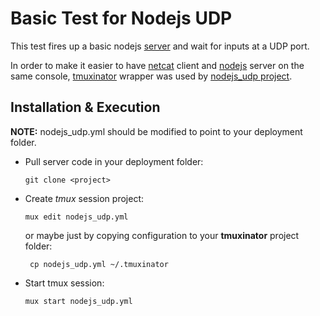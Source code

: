 # Basic Test for Nodejs UDP

This test fires up a basic nodejs [server](server.js) and wait for inputs at a UDP port.

In order to make it easier to have [netcat](http://radarearth.com/content/using-netcat-udp-port-troubleshooting) client and [nodejs](https://nodejs.org/api/dgram.html) server on the same console, [tmuxinator](https://github.com/tmuxinator/tmuxinator) wrapper was used by [nodejs_udp project](nodejs_udp.yml).

## Installation & Execution

**NOTE:** nodejs_udp.yml should be modified to point to your deployment folder.

- Pull server code in your deployment folder:

      git clone <project>

- Create *tmux* session project:

      mux edit nodejs_udp.yml

   or maybe just by copying configuration to your **tmuxinator** project folder:

       cp nodejs_udp.yml ~/.tmuxinator

- Start tmux session:

      mux start nodejs_udp.yml
